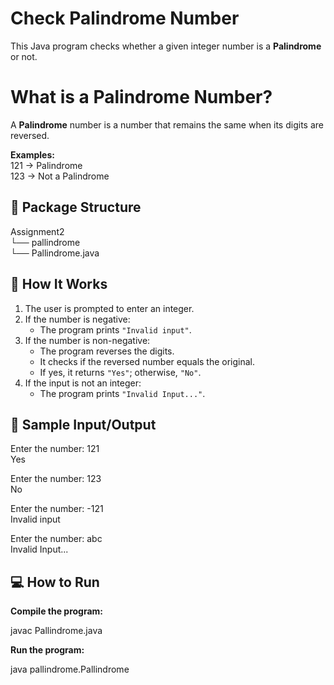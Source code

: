 # Check Palindrome Number

This Java program checks whether a given integer number is a **Palindrome** or not.

# What is a Palindrome Number?

A **Palindrome** number is a number that remains the same when its digits are reversed.

**Examples:**  
121 → Palindrome  
123 → Not a Palindrome

## 📂 Package Structure

Assignment2  
└── pallindrome  
    └── Pallindrome.java

## 🚀 How It Works

1. The user is prompted to enter an integer.
2. If the number is negative:
   - The program prints `"Invalid input"`.
3. If the number is non-negative:
   - The program reverses the digits.
   - It checks if the reversed number equals the original.
   - If yes, it returns `"Yes"`; otherwise, `"No"`.
4. If the input is not an integer:
   - The program prints `"Invalid Input..."`.

## 🧾 Sample Input/Output

Enter the number: 121  
Yes

Enter the number: 123  
No

Enter the number: -121  
Invalid input

Enter the number: abc  
Invalid Input...

## 💻 How to Run

**Compile the program:**

javac Pallindrome.java

**Run the program:**

java pallindrome.Pallindrome
